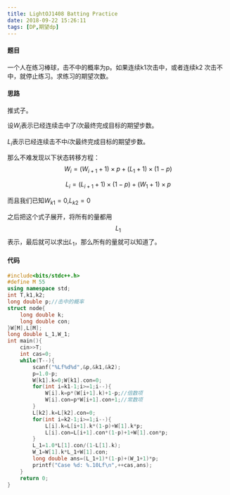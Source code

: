 ```yaml
---
title: LightOJ1408 Batting Practice
date: 2018-09-22 15:26:11
tags: [DP,期望dp]
---
```


#### 题目

一个人在练习棒球，击不中的概率为p。如果连续k1次击中，或者连续k2 次击不中，就停止练习。求练习的期望次数。

<!--more-->

#### 思路

推式子。

设$W_i$表示已经连续击中了$i$次最终完成目标的期望步数。

$L_i$表示已经连续击不中$i$次最终完成目标的期望步数。

那么不难发现以下状态转移方程：
$$
W_i=(W_{i+1}+1)×p+(L_1+1)×(1-p)
$$

$$
L_i=(L_{i+1}+1)×(1-p)+(W_1+1)×p
$$

而且我们已知$W_{k1}=0$,$L_{k2}=0$

之后把这个式子展开，将所有的量都用$$L_1$$表示，最后就可以求出$L_1$，那么所有的量就可以知道了。

#### 代码

```c++
#include<bits/stdc++.h>
#define M 55
using namespace std;
int T,k1,k2;
long double p;//击中的概率
struct node{
	long double k;
	long double con;
}W[M],L[M];
long double L_1,W_1;
int main(){
	cin>>T;
	int cas=0;
	while(T--){
		scanf("%Lf%d%d",&p,&k1,&k2);
		p=1.0-p;
		W[k1].k=0;W[k1].con=0;
		for(int i=k1-1;i>=1;i--){
			W[i].k=p*(W[i+1].k)+1-p;//倍数项 
			W[i].con=p*W[i+1].con+1;//常数项 
		}
		L[k2].k=L[k2].con=0;
		for(int i=k2-1;i>=1;i--){
			L[i].k=L[i+1].k*(1-p)+W[1].k*p;
			L[i].con=L[i+1].con*(1-p)+1+W[1].con*p;	
		}
		L_1=1.0*L[1].con/(1-L[1].k);
		W_1=W[1].k*L_1+W[1].con;
		long double ans=(L_1+1)*(1-p)+(W_1+1)*p;
		printf("Case %d: %.10Lf\n",++cas,ans);
	}
	return 0;
}
```

